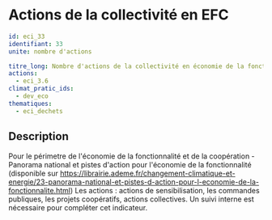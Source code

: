 # Actions de la collectivité en EFC
```yaml
id: eci_33
identifiant: 33
unite: nombre d'actions

titre_long: Nombre d'actions de la collectivité en économie de la fonctionnalité et de la coopération
actions:
  - eci_3.6
climat_pratic_ids:
  - dev_eco
thematiques:
  - eci_dechets 
```
## Description
Pour le périmetre de l'économie de la fonctionnalité et de la coopération - Panorama national et pistes d'action pour l'économie de la fonctionnalité (disponible sur https://librairie.ademe.fr/changement-climatique-et-energie/23-panorama-national-et-pistes-d-action-pour-l-economie-de-la-fonctionnalite.html) 
Les actions : actions de sensibilisation, les commandes publiques, les projets coopératifs, actions collectives.
Un suivi interne est nécessaire pour compléter cet indicateur.

